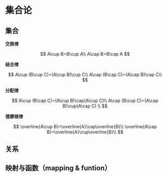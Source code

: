 # 集合论

## 集合

**交换律**

$$
A\cup B=B\cup A\\
A\cap B=B\cap A
$$

**结合律**

$$
A\cup (B\cup C)=(A\cup B)\cup C\\
A\cap (B\cap C)=(A\cap B)\cap C\\
$$

**分配律**

$$
A\cup (B\cap C)=(A\cup B)\cap(A\cup C)\\
A\cap (B\cup C)=(A\cap B)\cup(A\cap C) \\
$$

**德摩根律**

$$
\overline{A\cup B}=\overline{A}\cap\overline{B}\\
\overline{A\cap B}=\overline{A}\cup\overline{B}\\
$$

## 关系

## 映射与函数（mapping & funtion）
